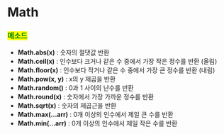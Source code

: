 # Math

### <mark style="color:green;">메소드</mark>

* **Math.abs(x)** : 숫자의 절댓값 반환
* **Math.ceil(x)** : 인수보다 크거나 같은 수 중에서 가장 작은 정수를 반환 (올림)
* **Math.floor(x)** : 인수보다 작거나 같은 수 중에서 가장 큰 정수를 반환 (내림)
* **Math.pow(x, y)** : x의 y 제곱을 반환
* **Math.random()** : 0과 1 사이의 난수를 반환
* **Math.round(x)** : 숫자에서 가장 가까운 정수를 반환
* **Math.sqrt(x)** : 숫자의 제곱근을 반환
* **Math.max(...arr)** : 0개 이상의 인수에서 제일 큰 수를 반환
* **Math.min(...arr)** : 0개 이상의 인수에서 제일 작은 수를 반환

